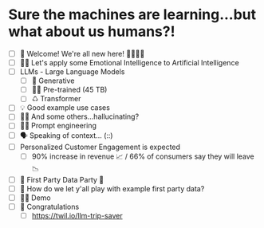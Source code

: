 # Sure the machines are learning...but what about us humans?! 

- [ ] 👋 Welcome! We're all new here! 👨‍💻👩‍💻 
- [ ] 🤗🧠 Let's apply some Emotional Intelligence to Artificial Intelligence
- [ ] LLMs - Large Language Models
  - [ ] 🧱 Generative
  - [ ] 👨‍🏫 Pre-trained (45 TB)
  - [ ] ♺ Transformer
- [ ] 💡 Good example use cases
- [ ] 🤷‍♂️ And some others...hallucinating?
- [ ] 👷‍♂️ Prompt engineering
- [ ] 🗣️ Speaking of context... (::)
- [ ] Personalized Customer Engagement is expected
  - [ ] 90% increase in revenue 📈 / 66% of consumers say they will leave 📉
- [ ] 🥳 First Party Data Party 🎊
- [ ] 🤔 How do we let y'all play with example first party data?
- [ ] 👨‍💻 Demo
- [ ] 🎉 Congratulations
  - [ ] https://twil.io/llm-trip-saver